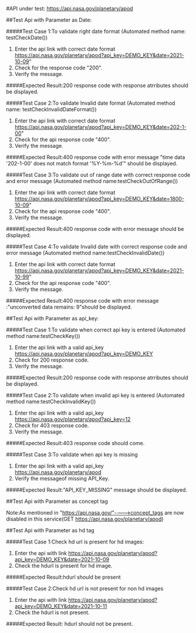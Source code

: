 #API under test: https://api.nasa.gov/planetary/apod


##Test Api with Parameter as Date:

#####Test Case 1:To validate right date format (Automated method name: testCheckDate())
1. Enter the api link with correct date format https://api.nasa.gov/planetary/apod?api_key=DEMO_KEY&date=2021-10-09"
2. Check for the response code "200".
3. Verify the message.

#####Expected Result:200 response code with response atrributes should be displayed.

#####Test Case 2:To validate Invalid date format (Automated method name: testCheckInvalidDateFormat())
1. Enter the api link with correct date format https://api.nasa.gov/planetary/apod?api_key=DEMO_KEY&date=202-1-00"
2. Check for the api response code "400".
3. Verify the message.

#####Expected Result:400 response code with error message "time data '202-1-00' does not match format '%Y-%m-%d'" should be displayed.

#####Test Case 3:To validate out of range date with correct response code and error message (Automated method name:testCheckOutOfRange())
1. Enter the api link with correct date format https://api.nasa.gov/planetary/apod?api_key=DEMO_KEY&date=1800-10-09"
2. Check for the api response code "400".
3. Verify the message.

#####Expected Result:400 response code with error message should be displayed.

#####Test Case 4:To validate Invalid date with correct response code and error message (Automated method name:testCheckInvalidDate())
1. Enter the api link with correct date format https://api.nasa.gov/planetary/apod?api_key=DEMO_KEY&date=2021-10-99"
2. Check for the api response code "400".
3. Verify the message.

#####Expected Result:400 response code with error message :"unconverted data remains: 9"should be displayed.


##Test Api with Parameter as api_key:

#####Test Case 1:To validate when correct api key is entered (Automated method name:testCheckKey())
1. Enter the api link with a valid api_key https://api.nasa.gov/planetary/apod?api_key=DEMO_KEY
2. Check for 200 response code.
3. Verify the message.

#####Expected Result:200 response code with response atrributes should be displayed.

#####Test Case 2:To validate when invalid api key is entered (Automated method name:testCheckInvalidKey())
1. Enter the api link with a valid api_key https://api.nasa.gov/planetary/apod?api_key=12
2. Check for 403 response code.
3. Verify the message.

#####Expected Result:403 response code should come.

#####Test Case 3:To validate when api key is missing
1. Enter the api link with a valid api_key https://api.nasa.gov/planetary/apod
2. Verify the messageof missing API_Key.

#####Expected Result:"API_KEY_MISSING" message should be displayed.


##Test Api with Parameter as concept tag

Note:As mentioned in "https://api.nasa.gov/"---->concept_tags are now disabled in this service(GET https://api.nasa.gov/planetary/apod)

##Test Api with Parameter as hd tag

#####Test Case 1:Check hd url is present for hd images:
1. Enter the api with link https://api.nasa.gov/planetary/apod?api_key=DEMO_KEY&date=2021-10-09 
2. Check the hdurl is present for hd image.

#####Expected Result:hdurl should be present

#####Test Case 2:Check hd url is not present for non hd images
1. Enter the api with link https://api.nasa.gov/planetary/apod?api_key=DEMO_KEY&date=2021-10-11 
2. Check the hdurl is not present.

#####Expected Result: hdurl should not be present.


